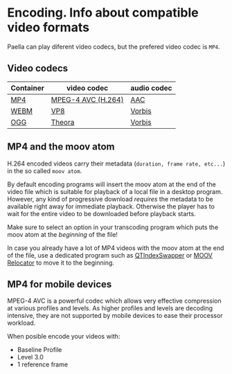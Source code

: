 ---
---

# Encoding. Info about compatible video formats

Paella can play diferent video codecs, but the prefered video codec is `MP4`.


## Video codecs

| Container	| video codec | audio codec |
| --- | --- | --- |
| [MP4](https://en.wikipedia.org/wiki/MPEG-4_Part_14) | [MPEG-4 AVC (H.264)](https://en.wikipedia.org/wiki/H.264/MPEG-4_AVC) | [AAC](https://en.wikipedia.org/wiki/Advanced_Audio_Coding) |
| [WEBM](https://en.wikipedia.org/wiki/WebM) | [VP8](https://en.wikipedia.org/wiki/VP8) | [Vorbis](https://en.wikipedia.org/wiki/Vorbis) |
| [OGG](https://en.wikipedia.org/wiki/Ogg) | [Theora](https://en.wikipedia.org/wiki/Theora) | [Vorbis](https://en.wikipedia.org/wiki/Vorbis) |

## MP4 and the moov atom

H.264 encoded videos carry their metadata (`duration, frame rate, etc...`) in the so called `moov atom`.

By default encoding programs will insert the moov atom at the end of the video file which is suitable
for playback of a local file in a desktop program. However, any kind of progressive download *requires*
the metadata to be available right away for immediate playback. 
Otherwise the player has to wait for the entire video to be downloaded before playback starts.

Make sure to select an option in your transcoding program which puts the moov atom at the *beginning* of the file!

In case you already have a lot of MP4 videos with the moov atom at the end of the file, use a dedicated program such as [QTIndexSwapper](http://renaun.com/blog/code/qtindexswapper/) or [MOOV Relocator](https://code.google.com/archive/p/moovrelocator/) to move it to the beginning.


## MP4 for mobile devices

MPEG-4 AVC is a powerful codec which allows very effective compression at various profiles and levels.
As higher profiles and levels are decoding intensive, they are not supported by mobile devices to
ease their processor workload.

When posible encode your videos with:
* Baseline Profile
* Level 3.0
* 1 reference frame
